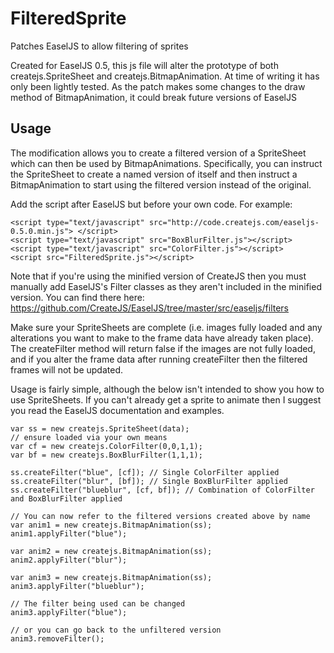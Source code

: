 FilteredSprite
==============

Patches EaselJS to allow filtering of sprites


Created for EaselJS 0.5, this js file will alter the prototype of both createjs.SpriteSheet and createjs.BitmapAnimation.  At time of writing it has only been lightly tested.    As the patch makes some changes to the draw method of BitmapAnimation, it could break future versions of EaselJS

Usage
-----
The modification allows you to create a filtered version of a SpriteSheet which can then be used by BitmapAnimations.  Specifically, you can instruct the SpriteSheet to create a named version of itself and then instruct a BitmapAnimation to start using the filtered version instead of the original.  

Add the script after EaselJS but before your own code.  For example:

    <script type="text/javascript" src="http://code.createjs.com/easeljs-0.5.0.min.js"> </script>  	
    <script type="text/javascript" src="BoxBlurFilter.js"></script>
    <script type="text/javascript" src="ColorFilter.js"></script>
    <script src="FilteredSprite.js"></script>

Note that if you're using the minified version of CreateJS then you must manually add EaselJS's Filter classes as they aren't included in the minified version.  You can find there here: https://github.com/CreateJS/EaselJS/tree/master/src/easeljs/filters

Make sure your SpriteSheets are complete (i.e. images fully loaded and any alterations you want to make to the frame data have already taken place).   The createFilter method will return false if the images are not fully loaded, and if you alter the frame data after running createFilter then the filtered frames will not be updated.

Usage is fairly simple, although the below isn't intended to show you how to use SpriteSheets.  If you can't already get a sprite to animate then I suggest you read the EaselJS documentation and examples.

    var ss = new createjs.SpriteSheet(data);
    // ensure loaded via your own means
    var cf = new createjs.ColorFilter(0,0,1,1);
    var bf = new createjs.BoxBlurFilter(1,1,1);  
    
    ss.createFilter("blue", [cf]); // Single ColorFilter applied
    ss.createFilter("blur", [bf]); // Single BoxBlurFilter applied
    ss.createFilter("blueblur", [cf, bf]); // Combination of ColorFilter and BoxBlurFilter applied
    
    // You can now refer to the filtered versions created above by name    
    var anim1 = new createjs.BitmapAnimation(ss);
    anim1.applyFilter("blue");
    
    var anim2 = new createjs.BitmapAnimation(ss);
    anim2.applyFilter("blur");
    
    var anim3 = new createjs.BitmapAnimation(ss);
    anim3.applyFilter("blueblur");
  
    // The filter being used can be changed
    anim3.applyFilter("blue");
    
    // or you can go back to the unfiltered version
    anim3.removeFilter();

